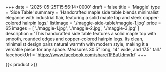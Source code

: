 +++
date = '2025-05-25T15:56:14+0000'
draft = false
title = 'Maggie'
type = 'Side Table'
summary = 'Handcrafted maple side table blends minimalist elegance with industrial flair, featuring a solid maple top and sleek copper-colored hairpin legs.'
listImage = './maggie-side-table/maggie-1.jpg'
price = 65
images = [
    './maggie-1.jpg',
    './maggie-2.jpg',
    './maggie-3.jpg'
]
description = 'This handcrafted side table features a solid maple top with smooth, rounded edges and copper-colored hairpin legs. Its clean, minimalist design pairs natural warmth with modern style, making it a versatile piece for any space. Measures 30.5" long, 14" wide, and 17.5" tall.'
facebookUrl = 'https://www.facebook.com/share/1FBuUdmv1r/'
+++

{{< product >}}